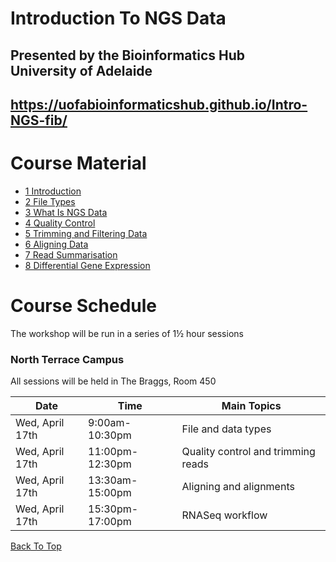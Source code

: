 # Introduction To NGS Data

## Presented by the Bioinformatics Hub <br> University of Adelaide
## https://uofabioinformaticshub.github.io/Intro-NGS-fib/



# Course Material

- [1 Introduction](notes/1-introduction)
- [2 File Types](notes/2-file_types)
- [3 What Is NGS Data](notes/3-raw_data)
- [4 Quality Control](notes/4-quality_control)
- [5 Trimming and Filtering Data](notes/5-filtering_sequence)
- [6 Aligning Data](notes/6-alignment)
- [7 Read Summarisation](notes/7-summarisation)
- [8 Differential Gene Expression](notes/8-dge_analysis)

# Course Schedule

The workshop will be run in a series of 1½ hour sessions

### North Terrace Campus

All sessions will be held in The Braggs, Room 450

| Date | Time | Main Topics |
| ---------- |---------- | ---------- |
| Wed, April 17th |  9:00am-10:30pm  | File and data types |
| Wed, April 17th | 11:00pm-12:30pm  | Quality control and trimming reads |
| Wed, April 17th | 13:30am-15:00pm  | Aligning and alignments |
| Wed, April 17th | 15:30pm-17:00pm  | RNASeq workflow |

[Back To Top](#introduction-to-ngs-data)
